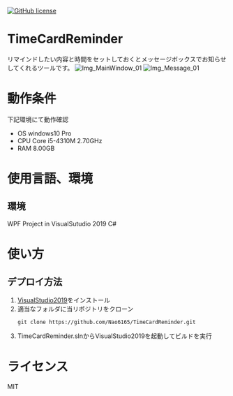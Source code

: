 [![GitHub license](https://img.shields.io/github/license/Nao6165/TimeCardReminder)](https://github.com/Nao6165/TimeCardReminder/blob/master/LICENSE)
# TimeCardReminder
リマインドしたい内容と時間をセットしておくとメッセージボックスでお知らせしてくれるツールです。
![Img_MainWindow_01](https://user-images.githubusercontent.com/54632092/87133451-4c76db80-c2d2-11ea-82df-de6ae6d0bc6b.PNG)
![Img_Message_01](https://user-images.githubusercontent.com/54632092/87135354-e6d81e80-c2d4-11ea-808b-2206e104013b.png)
# 動作条件
下記環境にて動作確認
- OS
  windows10 Pro
- CPU
  Core i5-4310M 2.70GHz
- RAM
  8.00GB
# 使用言語、環境
## 環境
WPF Project in VisualSutudio 2019 C#
# 使い方
## デプロイ方法
1. [VisualStudio2019](https://visualstudio.microsoft.com/ja/downloads/)をインストール
2. 適当なフォルダに当リポジトリをクローン
   ```
   git clone https://github.com/Nao6165/TimeCardReminder.git
   ```
3. TimeCardReminder.slnからVisualStudio2019を起動してビルドを実行
# ライセンス
MIT
